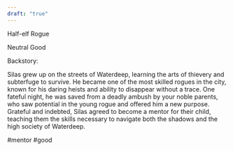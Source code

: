 ```yaml
---
draft: "true"
---
```


Half-elf Rogue

Neutral Good

Backstory:

Silas grew up on the streets of Waterdeep, learning the arts of thievery and subterfuge to survive. He became one of the most skilled rogues in the city, known for his daring heists and ability to disappear without a trace. One fateful night, he was saved from a deadly ambush by your noble parents, who saw potential in the young rogue and offered him a new purpose. Grateful and indebted, Silas agreed to become a mentor for their child, teaching them the skills necessary to navigate both the shadows and the high society of Waterdeep.

#mentor #good 
